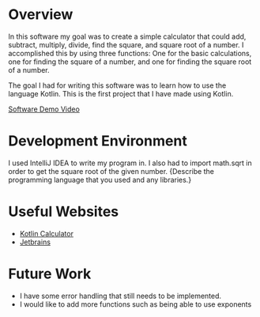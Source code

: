 # Overview
In this software my goal was to create a simple calculator that could add, subtract, multiply, divide, find the square, and square root of a number. I accomplished this by using three functions:
One for the basic calculations, one for finding the square of a number, and one for finding the square root of a number. 

The goal I had for writing this software was to learn how to use the language Kotlin. This is the first project that I have made using Kotlin. 

[Software Demo Video](https://youtu.be/Jx-7QZAHyUY)

# Development Environment

I used IntelliJ IDEA to write my program in. I also had to import math.sqrt in order to get the square root of the given number. 
{Describe the programming language that you used and any libraries.}

# Useful Websites


- [Kotlin Calculator](https://medium.com/@thaer.alkhishen/kotlin-calculator-basic-setup-1aa7e3fe41af)
- [Jetbrains](https://www.jetbrains.com/help/idea/create-your-first-kotlin-app.html)

# Future Work

- I have some error handling that still needs to be implemented. 
- I would like to add more functions such as being able to use exponents 
